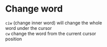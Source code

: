 # Change word

`ciw` (change inner word) will change the whole  
      word under the cursor  
`cw` change the word from the current cursor  
     position  
